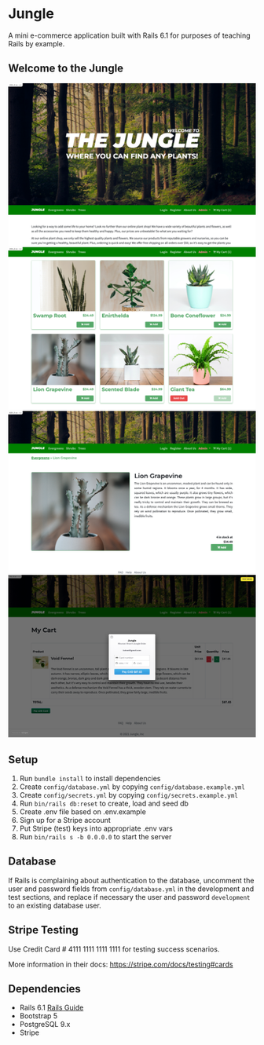 # Jungle

A mini e-commerce application built with Rails 6.1 for purposes of teaching Rails by example.

## Welcome to the Jungle
!["Home page"](https://github.com/bavyn/jungle/blob/master/docs/jungle_home.png?raw=true)
!["Browse products"](https://github.com/bavyn/jungle/blob/master/docs/jungle_product_selection.png?raw=true)
!["View product details"](https://github.com/bavyn/jungle/blob/master/docs/jungle_product.png?raw=true)
!["Checkout"](https://github.com/bavyn/jungle/blob/master/docs/jungle_cart.png?raw=true)

## Setup

1. Run `bundle install` to install dependencies
2. Create `config/database.yml` by copying `config/database.example.yml`
3. Create `config/secrets.yml` by copying `config/secrets.example.yml`
4. Run `bin/rails db:reset` to create, load and seed db
5. Create .env file based on .env.example
6. Sign up for a Stripe account
7. Put Stripe (test) keys into appropriate .env vars
8. Run `bin/rails s -b 0.0.0.0` to start the server

## Database

If Rails is complaining about authentication to the database, uncomment the user and password fields from `config/database.yml` in the development and test sections, and replace if necessary the user and password `development` to an existing database user.

## Stripe Testing

Use Credit Card # 4111 1111 1111 1111 for testing success scenarios.

More information in their docs: <https://stripe.com/docs/testing#cards>

## Dependencies

- Rails 6.1 [Rails Guide](http://guides.rubyonrails.org/v6.1/)
- Bootstrap 5
- PostgreSQL 9.x
- Stripe
